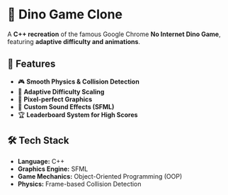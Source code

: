 # 🦖 Dino Game Clone

A **C++ recreation** of the famous Google Chrome **No Internet Dino Game**, featuring **adaptive difficulty and animations**.

## 🚀 Features
- 🎮 **Smooth Physics & Collision Detection**
- 🔄 **Adaptive Difficulty Scaling**
- 🎨 **Pixel-perfect Graphics**
- 🎵 **Custom Sound Effects (SFML)**
- 🏆 **Leaderboard System for High Scores**

## 🛠️ Tech Stack
- **Language:** C++
- **Graphics Engine:** SFML
- **Game Mechanics:** Object-Oriented Programming (OOP)
- **Physics:** Frame-based Collision Detection
